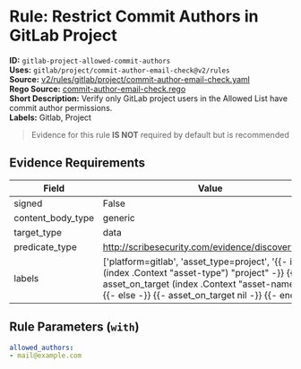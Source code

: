 # Rule: Restrict Commit Authors in GitLab Project  
**ID:** `gitlab-project-allowed-commit-authors`  
**Uses:** `gitlab/project/commit-author-email-check@v2/rules`  
**Source:** [v2/rules/gitlab/project/commit-author-email-check.yaml](https://github.com/scribe-public/sample-policies/v2/rules/gitlab/project/commit-author-email-check.yaml)  
**Rego Source:** [commit-author-email-check.rego](https://github.com/scribe-public/sample-policies/v2/rules/gitlab/project/commit-author-email-check.rego)  
**Short Description:** Verify only GitLab project users in the Allowed List have commit author permissions.  
**Labels:** Gitlab, Project  
> Evidence for this rule **IS NOT** required by default but is recommended


## Evidence Requirements  
| Field | Value |
|-------|-------|
| signed | False |
| content_body_type | generic |
| target_type | data |
| predicate_type | http://scribesecurity.com/evidence/discovery/v0.1 |
| labels | ['platform=gitlab', 'asset_type=project', '{{- if eq (index .Context "asset-type") "project" -}} {{- asset_on_target (index .Context "asset-name") -}} {{- else -}} {{- asset_on_target nil -}} {{- end -}}'] |

## Rule Parameters (`with`)  
```yaml
allowed_authors:
- mail@example.com
```

